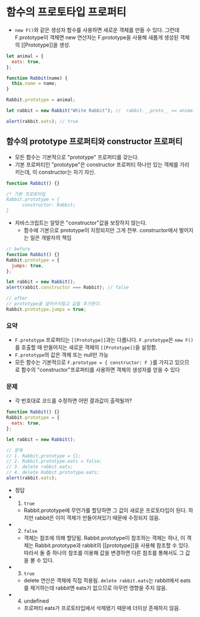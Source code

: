 # 함수의 프로토타입 프로퍼티

- `new F()`와 같은 생성자 함수를 사용하면 새로운 객체를 만들 수 있다. 그런데 F.prototype이 객체면 new 연산자는 F.prototype을 사용해 새롭게 생성된 객체의 [[Prototype]]을 생성.

```javascript
let animal = {
  eats: true,
};

function Rabbit(name) {
  this.name = name;
}

Rabbit.prototype = animal;

let rabbit = new Rabbit("White Rabbit"); //  rabbit.__proto__ == animal

alert(rabbit.eats); // true
```

## 함수의 prototype 프로퍼티와 constructor 프로퍼티

- 모든 함수는 기본적으로 "prototype" 프로퍼티를 갖는다.
- 기본 프로퍼티인 "prototype"은 constructor 프로퍼티 하나만 있는 객체를 가리키는데, 이 constructor는 자기 자신.

```javascript
function Rabbit() {}

/* 기본 프로토타입
Rabbit.prototype = {
      constructor: Rabbit;
}

```

- 자바스크립트는 알맞은 "constructor"값을 보장하지 않는다.
  - 함수에 기본으로 prototype이 지정되지만 그게 전부. constructor에서 벌어지는 일은 개발자의 책임

```javascript
// before
function Rabbit() {}
Rabbit.prototype = {
  jumps: true,
};

let rabbit = new Rabbit();
alert(rabbit.constructor === Rabbit); // false

// after
// prototype을 덮어쓰지말고 값을 추가한다.
Rabbit.prototype.jumps = true;
```

### 요약

- `F.prototype` 프로퍼티는 `[[Prototype]]`과는 다릅니다. `F.prototype`은 `new F()`를 호출할 때 만들어지는 새로운 객체의 `[[Prototype]]`을 설정함.
- `F.prototype`의 값은 객체 또는 null만 가능
- 모든 함수는 기본적으로 `F.prototype = { constructor: F }`를 가지고 있으므로 함수의 "constructor"프로퍼티를 사용하면 객체의 생성자를 얻을 수 있다

### 문제

- 각 번호대로 코드를 수정하면 어떤 결과값이 출력될까?

```javascript
function Rabbit() {}
Rabbit.prototype = {
  eats: true,
};

let rabbit = new Rabbit();

// 문제
// 1. Rabbit.prototype = {};
// 2. Rabbit.prototype.eats = false;
// 3. delete rabbit.eats;
// 4. delete Rabbit.prototype.eats;
alert(rabbit.eats);
```

- 정답
- 1. `true`
  - Rabbit.prototype에 무언가를 할당하면 그 값이 새로운 프로토타입이 된다. 하지만 rabbit은 이미 객체가 만들어져있기 때문에 수정되지 않음.
- 2. `false`
  - 객체는 참조에 의해 할당됨. Rabbit.prototype이 참조하는 객체는 하나, 이 객체는 Rabbit.prototype과 rabbit의 [[prototype]]을 사용해 참조할 수 있다. 따라서 둘 중 하나의 참조를 이용해 값을 변경하면 다른 참조를 통해서도 그 값을 볼 수 있다.
- 3. `true`
  - delete 연산은 객체에 직접 적용됨. `delete rabbit.eats`는 rabbit에서 eats를 제거하는데 rabbit엔 eats가 없으므로 아무런 영향을 주지 않음.
- 4. undefined
  - 프로퍼티 eats가 프로토타입에서 삭제됐기 때문에 더이상 존재하지 않음.
